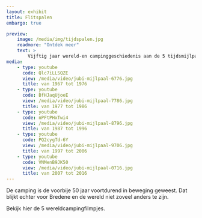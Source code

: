 ```yaml
---
layout: exhibit
title: Flitspalen
embargo: true

preview: 
    image: /media/img/tijdspalen.jpg
    readmore: "Ontdek meer"
    text: >
        Vijftig jaar wereld-en campinggeschiedenis aan de 5 tijdsmijlpalen.
media:
    - type: youtube
      code: Qlc7iLLSQZE
      view: /media/video/jubi-mijlpaal-6776.jpg
      title: van 1967 tot 1976
    - type: youtube
      code: BfHJaqUjoeE
      view: /media/video/jubi-mijlpaal-7786.jpg
      title: van 1977 tot 1986
    - type: youtube
      code: nPFtPHxTwi4
      view: /media/video/jubi-mijlpaal-8796.jpg
      title: van 1987 tot 1996
    - type: youtube
      code: PQ2cygTd-6Y
      view: /media/video/jubi-mijlpaal-9706.jpg
      title: van 1997 tot 2006
    - type: youtube
      code: VNMenB9JK50
      view: /media/video/jubi-mijlpaal-0716.jpg
      title: van 2007 tot 2016
---
```


De camping is de voorbije 50 jaar voortdurend in beweging geweest. Dat blijkt echter voor Bredene en de wereld niet zoveel anders te zijn. 

Bekijk hier de 5 wereldcampingfilmpjes. 
